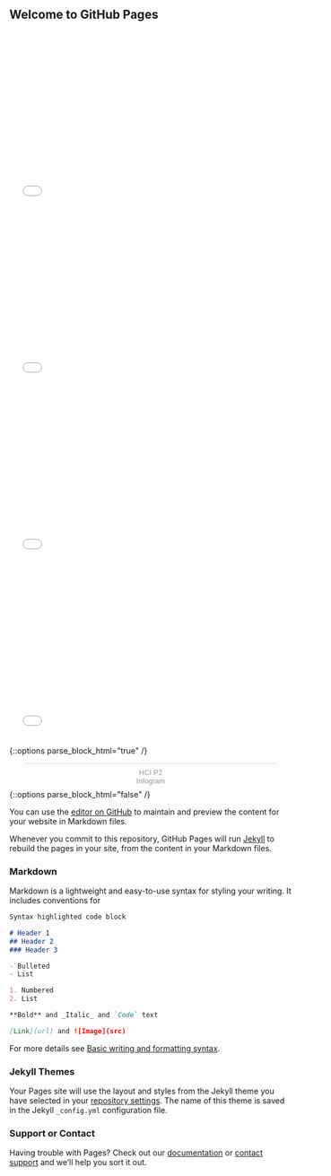 

## Welcome to GitHub Pages
<center><iframe width="560" height="315" src="interactive_alabama.html" title="Internet Access Map" frameborder="0"></iframe></center>
<center><iframe width="560" height="315" src="dot_map_up.html" title="Internet by Educational Attainment" frameborder="0"></iframe></center>
<center><iframe width="560" height="315" src="dot_map_with_pct_black.html" title="Internet by Educational Attainment with Race" frameborder="0"></iframe></center>
<center><iframe width="560" height="315" src="dot_map_with_poverty.html" title="Internet by Percent Poverty" frameborder="0"></iframe></center>


{::options parse_block_html="true" /}
<div class="infogram-embed" data-id="56133534-08ad-4818-b463-efd2c350bf77" data-type="interactive" data-title="HCI P2"></div><script>!function(e,i,n,s){var t="InfogramEmbeds",d=e.getElementsByTagName("script")[0];if(window[t]&&window[t].initialized)window[t].process&&window[t].process();else if(!e.getElementById(n)){var o=e.createElement("script");o.async=1,o.id=n,o.src="https://e.infogram.com/js/dist/embed-loader-min.js",d.parentNode.insertBefore(o,d)}}(document,0,"infogram-async");</script><div style="padding:8px 0;font-family:Arial!important;font-size:13px!important;line-height:15px!important;text-align:center;border-top:1px solid #dadada;margin:0 30px"><a href="https://infogram.com/56133534-08ad-4818-b463-efd2c350bf77" style="color:#989898!important;text-decoration:none!important;" target="_blank">HCI P2</a><br><a href="https://infogram.com" style="color:#989898!important;text-decoration:none!important;" target="_blank" rel="nofollow">Infogram</a></div>
{::options parse_block_html="false" /}

You can use the [editor on GitHub](https://github.com/clparent121/hci-project-2-team-15/edit/gh-pages/index.md) to maintain and preview the content for your website in Markdown files.

Whenever you commit to this repository, GitHub Pages will run [Jekyll](https://jekyllrb.com/) to rebuild the pages in your site, from the content in your Markdown files.

### Markdown

Markdown is a lightweight and easy-to-use syntax for styling your writing. It includes conventions for

```markdown
Syntax highlighted code block

# Header 1
## Header 2
### Header 3

- Bulleted
- List

1. Numbered
2. List

**Bold** and _Italic_ and `Code` text

[Link](url) and ![Image](src)
```

For more details see [Basic writing and formatting syntax](https://docs.github.com/en/github/writing-on-github/getting-started-with-writing-and-formatting-on-github/basic-writing-and-formatting-syntax).

### Jekyll Themes

Your Pages site will use the layout and styles from the Jekyll theme you have selected in your [repository settings](https://github.com/clparent121/hci-project-2-team-15/settings/pages). The name of this theme is saved in the Jekyll `_config.yml` configuration file.

### Support or Contact

Having trouble with Pages? Check out our [documentation](https://docs.github.com/categories/github-pages-basics/) or [contact support](https://support.github.com/contact) and we’ll help you sort it out.
